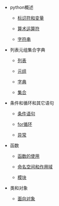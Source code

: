 * python概述
    * [标识符和变量](md/标识符和变量.md)
    
    * [算术运算符](md/算术运算符.md)
    
    * [字符串](md/字符串.md)

* 列表元组集合字典
    * [列表](md/列表的使用.md)
    
    * [元组](md/元组的使用.md)
    
    * [字典](md/字典.md)
    
    * [集合](md/集合.md)

* 条件和循环和其它语句
    * [条件语句](md/条件语句.md)

    * [for循环](md/for循环.md)

    * [异常](md/异常.md)

* 函数
    * [函数的使用](md/函数的使用.md)

    * [命名空间和作用域](md/命名空间和作用域.md)
    * [模块](md/模块.md)



    
* 类和对象
    * [面向对象](md/面向对象.md)